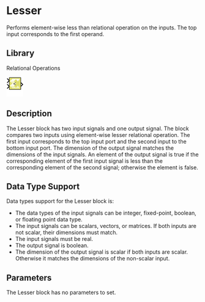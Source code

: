 # Lesser

Performs element-wise less than relational operation on the inputs. The
top input corresponds to the first operand.

## Library

Relational Operations

![](./Images/block.png)

## Description

The Lesser block has two input signals and one output signal. The block
compares two inputs using element-wise lesser relational operation. The
first input corresponds to the top input port and the second input to
the bottom input port. The dimension of the output signal matches the
dimensions of the input signals. An element of the output signal is true
if the corresponding element of the first input signal is less than the
corresponding element of the second signal; otherwise the element is
false.

## Data Type Support

Data types support for the Lesser block is:

- The data types of the input signals can be integer, fixed-point,
  boolean, or floating point data type.
- The input signals can be scalars, vectors, or matrices. If both inputs
  are not scalar, their dimensions must match.
- The input signals must be real.
- The output signal is boolean.
- The dimension of the output signal is scalar if both inputs are
  scalar. Otherwise it matches the dimensions of the non-scalar input.

## Parameters

The Lesser block has no parameters to set.
